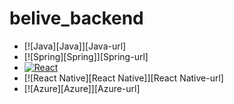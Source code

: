 # belive_backend

* [![Java][Java]][Java-url]
* [![Spring][Spring]][Spring-url]
* [![React][React]][React-url]
* [![React Native][React Native]][React Native-url]
* [![Azure][Azure]][Azure-url]

<!-- MARKDOWN LINKS & IMAGES -->
<!-- https://www.markdownguide.org/basic-syntax/#reference-style-links -->
[React]: https://img.shields.io/badge/React-20232A?style=for-the-badge&logo=react&logoColor=61DAFB
[React-url]: https://reactjs.org/
